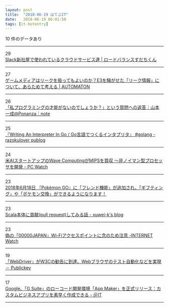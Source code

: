 ```yaml
---
layout: post
title:  "2018-06-19 はてぶIT"
date:   2018-06-19 06:01:50
tags: [it-hotentry]
---
```

10 件のデータあり

<hr><div class="row">
<div class="col-1"><span class="badge badge-pill badge-success h2">29</span></div>
<div class="col-11"><a href='http://blog.animereview.jp/slack-new-office/' target='_blank'>Slack新社屋で使われているクラウドサービス達 | ロードバランスすだちくん</a></div>
</div>
<hr>
<div class="row">
<div class="col-1"><span class="badge badge-pill badge-success h2">27</span></div>
<div class="col-11"><a href='http://jp.automaton.am/articles/columnjp/20180618-70379/' target='_blank'>ゲームメディアはリークを扱ってもよいのか？E3を騒がせた「リーク情報」について、あらためて考える | AUTOMATON</a></div>
</div>
<hr>
<div class="row">
<div class="col-1"><span class="badge badge-pill badge-success h2">26</span></div>
<div class="col-11"><a href='https://note.mu/issei_y/n/n76af7f3d46e4' target='_blank'>「私プログラミングの才能がないのでしょうか？」という質問への返答｜山本 一成@Ponanza｜note</a></div>
</div>
<hr>
<div class="row">
<div class="col-1"><span class="badge badge-pill badge-success h2">25</span></div>
<div class="col-11"><a href='https://razokulover.hateblo.jp/entry/2018/06/18/121105' target='_blank'>『Writing An Interpreter In Go / Go言語でつくるインタプリタ』 #golang - razokulover publog</a></div>
</div>
<hr>
<div class="row">
<div class="col-1"><span class="badge badge-pill badge-success h2">24</span></div>
<div class="col-11"><a href='https://pc.watch.impress.co.jp/docs/news/1128108.html' target='_blank'>米AIスタートアップのWave ComputingがMIPSを買収 ～非ノイマン型プロセッサを開発 - PC Watch</a></div>
</div>
<hr>
<div class="row">
<div class="col-1"><span class="badge badge-pill badge-success h2">23</span></div>
<div class="col-11"><a href='https://pokemongolive.com/post/friendsandtrading/' target='_blank'>2018年6月18日 『Pokémon GO』に「フレンド機能」が追加され、「ギフティング」や「ポケモン交換」ができるようになります！</a></div>
</div>
<hr>
<div class="row">
<div class="col-1"><span class="badge badge-pill badge-success h2">23</span></div>
<div class="col-11"><a href='https://xuwei-k.hatenablog.com/entry/2018/06/18/163043' target='_blank'>Scala本体に貢献(pull request)してみる話 - xuwei-k's blog</a></div>
</div>
<hr>
<div class="row">
<div class="col-1"><span class="badge badge-pill badge-success h2">23</span></div>
<div class="col-11"><a href='https://internet.watch.impress.co.jp/docs/news/755792.html' target='_blank'>偽の「00000JAPAN」Wi-Fiアクセスポイントに念のため注意 -INTERNET Watch</a></div>
</div>
<hr>
<div class="row">
<div class="col-1"><span class="badge badge-pill badge-success h2">19</span></div>
<div class="col-11"><a href='https://www.publickey1.jp/blog/18/webdriverw3cweb.html' target='_blank'>「WebDriver」がW3Cの勧告に到達。Webブラウザのテスト自動化などを実現 － Publickey</a></div>
</div>
<hr>
<div class="row">
<div class="col-1"><span class="badge badge-pill badge-success h2">17</span></div>
<div class="col-11"><a href='http://www.atmarkit.co.jp/ait/articles/1806/18/news068.html' target='_blank'>Google、「G Suite」のローコード開発環境「App Maker」を正式リリース：カスタムビジネスアプリを素早く作成できる - ＠IT</a></div>
</div>
<hr>
